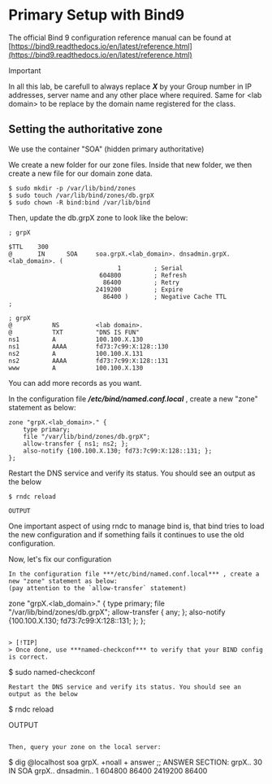 # Primary Setup with Bind9

The official Bind 9 configuration reference manual can be found at 
[https://bind9.readthedocs.io/en/latest/reference.html](https://bind9.readthedocs.io/en/latest/reference.html)

> [!IMPORTANT]
>
> In all this lab, be carefull to always replace ***X*** by your Group number in IP addresses, server name and any other place where required. Same for \<lab domain\> to be replace by the domain name registered for the class.

## Setting the authoritative zone

We use the container "SOA" (hidden primary authoritative)

We create a new folder for our zone files. Inside that new folder, we then create a new file for our domain zone data.

```
$ sudo mkdir -p /var/lib/bind/zones
$ sudo touch /var/lib/bind/zones/db.grpX
$ sudo chown -R bind:bind /var/lib/bind
```

Then, update the db.grpX zone to look like the below:

```
; grpX 

$TTL    300
@       IN      SOA     soa.grpX.<lab_domain>. dnsadmin.grpX.<lab_domain>. (                                            
                              1         ; Serial
                         604800         ; Refresh
                          86400         ; Retry
                        2419200         ; Expire
                          86400 )       ; Negative Cache TTL
;

; grpX 
@           NS          <lab domain>.
@           TXT         "DNS IS FUN" 
ns1         A           100.100.X.130
ns1         AAAA        fd73:7c99:X:128::130
ns2         A           100.100.X.131
ns2         AAAA        fd73:7c99:X:128::131
www         A           100.100.X.130
```

You can add more records as you want.

In the configuration file ***/etc/bind/named.conf.local*** , create a new "zone" statement as below:

```
zone "grpX.<lab_domain>." {
	type primary;
	file "/var/lib/bind/zones/db.grpX";
	allow-transfer { ns1; ns2; };
	also-notify {100.100.X.130; fd73:7c99:X:128::131; };
}; 
```

Restart the DNS service and verify its status. You should see an output as the below

```
$ rndc reload

OUTPUT
```

One important aspect of using rndc to manage bind is, that bind tries to load the new 
configuration and if something fails it continues to use the old configuration.

Now, let's fix our configuration

```
In the configuration file ***/etc/bind/named.conf.local*** , create a new "zone" statement as below:
(pay attention to the `allow-transfer` statement)
```
zone "grpX.<lab_domain>." {
	type primary;
	file "/var/lib/bind/zones/db.grpX";
	allow-transfer { any; };
	also-notify {100.100.X.130; fd73:7c99:X:128::131; };
}; 
```

> [!TIP]
> Once done, use ***named-checkconf*** to verify that your BIND config is correct.

```
$ sudo named-checkconf
```
Restart the DNS service and verify its status. You should see an output as the below

```
$ rndc reload

OUTPUT
```

Then, query your zone on the local server:

```
$ dig @localhost soa grpX.<lab domain> +noall + answer
;; ANSWER SECTION:
grpX.<lab domain>. 30 IN   SOA     grpX.<lab domain>. dnsadmin.<lab domain>. 1 604800 86400 2419200 86400
```

